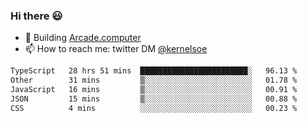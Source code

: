 ### Hi there 😃

- 🔨 Building [Arcade.computer](https://arcade.computer)
- 📫 How to reach me: twitter DM [@kernelsoe](https://twitter.com/kernelsoe)

<!--START_SECTION:waka-->

```txt
TypeScript   28 hrs 51 mins  ████████████████████████░   96.13 %
Other        31 mins         ▒░░░░░░░░░░░░░░░░░░░░░░░░   01.78 %
JavaScript   16 mins         ▒░░░░░░░░░░░░░░░░░░░░░░░░   00.91 %
JSON         15 mins         ▒░░░░░░░░░░░░░░░░░░░░░░░░   00.88 %
CSS          4 mins          ░░░░░░░░░░░░░░░░░░░░░░░░░   00.23 %
```

<!--END_SECTION:waka-->
